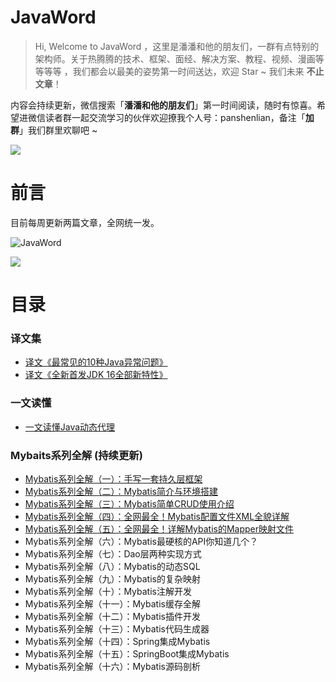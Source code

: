 # JavaWord


> Hi, Welcome to JavaWord ，这里是潘潘和他的朋友们，一群有点特别的架构师。关于热腾腾的技术、框架、面经、解决方案、教程、视频、漫画等等等等 ，我们都会以最美的姿势第一时间送达，欢迎 Star ~ 我们未来 **不止文章**！

内容会持续更新，微信搜索「**潘潘和他的朋友们**」第一时间阅读，随时有惊喜。希望进微信读者群一起交流学习的伙伴欢迎撩我个人号：panshenlian，备注「**加群**」我们群里欢聊吧 ~


![](https://img-blog.csdnimg.cn/20201210095648535.png) 



# 前言 

目前每周更新两篇文章，全网统一发。 


![JavaWord](https://img-blog.csdnimg.cn/20201210100909755.png?x-oss-process=image/watermark,type_ZmFuZ3poZW5naGVpdGk,shadow_10,text_aHR0cHM6Ly9ibG9nLmNzZG4ubmV0L01yUmlnaHRfc2VubHlwYW4=,size_16,color_FFFFFF,t_70#pic_center)

 

![](https://img-blog.csdnimg.cn/20201210112606613.png?x-oss-process=image/watermark,type_ZmFuZ3poZW5naGVpdGk,shadow_10,text_aHR0cHM6Ly9ibG9nLmNzZG4ubmV0L01yUmlnaHRfc2VubHlwYW4=,size_16,color_FFFFFF,t_70#pic_center)



# 目录


### 译文集
  
- [译文《最常见的10种Java异常问题》](https://mp.weixin.qq.com/s?__biz=MzkzNDE4MTk2MQ==&mid=2247483770&idx=1&sn=48633ef0f4aafe631914069b2635d92b&chksm=c2406c5cf537e54a06054c5e3be18b9e15447cb2be41e2f81b12518b1651a90939168e6b4e97&scene=126&sessionid=1608707060&key=fe562fe3407b6801bd9e13e29a73d0b9031717c2eba776b87b1fdaf1283ef2d886de6f1280ec5600aedc948d485379998e1594cc668330d068f02f20aacc8bbc460366c3268cc5c394dec177f3aeed01c1d71c67ebb371f446645de27ce4f3c2c7196d75b5e37909b856887000703bb4f3a05ff0cc66da38bf841e6a61be451e&ascene=1&uin=NTkwMTM1ODU1&devicetype=Windows+10&version=62080079&lang=zh_CN&exportkey=A9Hj75gVdFBGYX%2FP5o1u%2Bh4%3D&pass_ticket=zMpWeVWHVpBBdi5NZuYfDFFmpU1iEcC2k10K1XtiaszvZMBzlmKhz56LqJeoNJ4A&wx_header=0)
- [译文《全新首发JDK 16全部新特性》](https://mp.weixin.qq.com/s?__biz=MzkzNDE4MTk2MQ==&mid=2247483848&idx=1&sn=0c17279ac21b178087c2fb8006568b71&chksm=c2406ceef537e5f83eafae7d29e9e1c03348ce6897d599d08261db2d8d8713e31a65e705e962&scene=126&sessionid=1608707060&key=d959641199ec32c036da69e26f514f825ab0d7f7bb3b76dba3191e950fbbdd1e6eb5edf208cbc24707d462f3441203664b43dd0038be655a688c17a7e17f2fe2bd9e1fb9d40d309fe17cae80747270423d88049b9e4e4060e61b4d78b1edac78a025d611e022507afbc6a9572fdcf8cf9c5f1ae60a550d0f7bcaff35eb0b7a84&ascene=1&uin=NTkwMTM1ODU1&devicetype=Windows+10&version=62080079&lang=zh_CN&exportkey=A1miPKH3y95tB04PATj0E30%3D&pass_ticket=zMpWeVWHVpBBdi5NZuYfDFFmpU1iEcC2k10K1XtiaszvZMBzlmKhz56LqJeoNJ4A&wx_header=0)

### 一文读懂
 
- [一文读懂Java动态代理](https://mp.weixin.qq.com/s?__biz=MzkzNDE4MTk2MQ==&mid=2247483716&idx=1&sn=fcfe49deb9ee095b664b36510a76f07b&chksm=c2406c62f537e5749ceb287b7126a2dd5b5a66e04c3302aced81d6d0f1d6089d008404fc6232&scene=126&sessionid=1608707060&key=fe562fe3407b680105bd6b5a33f3a05124e5d5ab0442c1ba69c347d351c765fd9050c09d4d6053878c377efdcdadcf623cc782b579ce5b8c626e77bf5277c9a72e3d2a66766925624f68fede6bd2baef954eb55cc13d6701dd00fa3b57a7a99ec2764ca85119cc01fab2e9cd86b36d822922fac50dd099cb2ad33da52c3a644a&ascene=1&uin=NTkwMTM1ODU1&devicetype=Windows+10&version=62080079&lang=zh_CN&exportkey=A3PqT%2FhAucaejQvVmw3%2FgBs%3D&pass_ticket=zMpWeVWHVpBBdi5NZuYfDFFmpU1iEcC2k10K1XtiaszvZMBzlmKhz56LqJeoNJ4A&wx_header=0)

### Mybaits系列全解 (持续更新)

- [Mybatis系列全解（一）：手写一套持久层框架](https://mp.weixin.qq.com/s?__biz=MzkzNDE4MTk2MQ==&mid=2247483695&idx=1&sn=58e6e73e23fae0740a8ee847f814ca13&chksm=c2406c09f537e51ff7dac1859a5360aad4720d207356eb1cb3a9feaf228da7a609c6007f5be5&scene=126&sessionid=1608707060&key=0fc67a2e8fe8f71b528642f10cc1452f5428a094905e726d103d3de1e4f5fc39835da28f1e8f727df794ed6e76f0d788736bcc36fa2df5faaa34b83f36514ac1fa61b7195cc22c2f3efcb1b4618c8b86964cadff9604f523a0662e074e7205ea5a2ce27c528556c92d4e7201081f6fbf0b5af978acd74f5ea840255258cdc78e&ascene=1&uin=NTkwMTM1ODU1&devicetype=Windows+10&version=62080079&lang=zh_CN&exportkey=A0uGTs5vQCy0d9NPgb%2BpUQs%3D&pass_ticket=zMpWeVWHVpBBdi5NZuYfDFFmpU1iEcC2k10K1XtiaszvZMBzlmKhz56LqJeoNJ4A&wx_header=0)
- [Mybatis系列全解（二）：Mybatis简介与环境搭建](https://mp.weixin.qq.com/s?__biz=MzkzNDE4MTk2MQ==&mid=2247483750&idx=1&sn=bb9c055e052a7201a6a080d2a905ae6d&chksm=c2406c40f537e556e034e3d050d3f9442d96e96068e4cf0f7b4904ec85749268a9d9803c39ec&scene=126&sessionid=1608707060&key=2f88c2a11d638eea4885f3806ad184baf1a1a2be9d5a0065d33764c162bb16b6f1040609d243dd46d074d53289d6b936d220c7fc9f0778d642921ee396d92398b40f0b40f7d0cda8e21fb06e053050545ca5011c7f3c26a74551027bd53124d4591ff653fecd6f4dfb1d12aac3822c33dbd3246f76557304041e83d994fa8151&ascene=1&uin=NTkwMTM1ODU1&devicetype=Windows+10&version=62080079&lang=zh_CN&exportkey=A6DOPbmF0E8d15pUMZqiHLM%3D&pass_ticket=zMpWeVWHVpBBdi5NZuYfDFFmpU1iEcC2k10K1XtiaszvZMBzlmKhz56LqJeoNJ4A&wx_header=0)
- [Mybatis系列全解（三）：Mybatis简单CRUD使用介绍](https://mp.weixin.qq.com/s?__biz=MzkzNDE4MTk2MQ==&mid=2247483807&idx=1&sn=f0e6f88824b02295d788ebfb115406a1&chksm=c2406cb9f537e5afaa35f8fc2ec14e8b28c7781111af5472011e917dc42056a8bba868615c7a&scene=126&sessionid=1608707060&key=2f88c2a11d638eea2eeec2213f7f610d0ac22dc9348180a4f046290ab867e40ca4f02ed4be9f7a1b65919b7ac9c66f960f84882f9a65812d4571b720799f79a7f8e863e4b0c651e4720ae6ef2afa253b1cb47f7d073b695017c116d5aea21af17f27624c243728bd46de65b320c81ff80d6dfb627a58cde41e7878afbbd69a29&ascene=1&uin=NTkwMTM1ODU1&devicetype=Windows+10&version=62080079&lang=zh_CN&exportkey=A%2BC20xVlholcmoF6XYxLp7A%3D&pass_ticket=zMpWeVWHVpBBdi5NZuYfDFFmpU1iEcC2k10K1XtiaszvZMBzlmKhz56LqJeoNJ4A&wx_header=0)
- [Mybatis系列全解（四）：全网最全！Mybatis配置文件XML全貌详解](https://mp.weixin.qq.com/s?__biz=MzkzNDE4MTk2MQ==&mid=2247483944&idx=1&sn=02926109bbc6ead437cdeee91f9f8417&chksm=c2406f0ef537e618513ea67784087a78db4fadb368c57ff4693a7d0b210aa5b76a4fce8d6ca7&scene=126&sessionid=1608707060&key=d959641199ec32c029fe7702d2ba37de7758fd74e55490b5de62f4e36a82d466093367c610ad73e1180d75fc9500fe4ef4346877e80c314dfcb6cbb24e874aa4b749ca2d71bad5840f673626a4484626b7dad9fab7e4f4e52029a9c156b71a5b19290e8f50e08660432e69e3f10fe4abed79455e2a29756bba8fb0e431981eaa&ascene=1&uin=NTkwMTM1ODU1&devicetype=Windows+10&version=62080079&lang=zh_CN&exportkey=A%2BY4UuHzpD5G%2BhW0BJOsj94%3D&pass_ticket=zMpWeVWHVpBBdi5NZuYfDFFmpU1iEcC2k10K1XtiaszvZMBzlmKhz56LqJeoNJ4A&wx_header=0)
- [Mybatis系列全解（五）：全网最全！详解Mybatis的Mapper映射文件](https://mp.weixin.qq.com/s?__biz=MzkzNDE4MTk2MQ==&mid=2247484060&idx=1&sn=a2e0e707fe7a7bc8454630cd0a6ffa63&chksm=c2406fbaf537e6ac38bf995d2693407726476b49a8efae342e3e448b5909bf613a77c6e45dc0&cur_album_id=1607897175617781762&scene=189#rd)
- Mybatis系列全解（六）：Mybatis最硬核的API你知道几个？
- Mybatis系列全解（七）：Dao层两种实现方式
- Mybatis系列全解（八）：Mybatis的动态SQL
- Mybatis系列全解（九）：Mybatis的复杂映射
- Mybatis系列全解（十）：Mybatis注解开发
- Mybatis系列全解（十一）：Mybatis缓存全解
- Mybatis系列全解（十二）：Mybatis插件开发
- Mybatis系列全解（十三）：Mybatis代码生成器
- Mybatis系列全解（十四）：Spring集成Mybatis
- Mybatis系列全解（十五）：SpringBoot集成Mybatis
- Mybatis系列全解（十六）：Mybatis源码剖析



